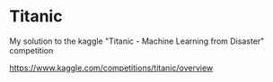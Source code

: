 # Titanic
My solution to the kaggle "Titanic - Machine Learning from Disaster" competition

https://www.kaggle.com/competitions/titanic/overview
